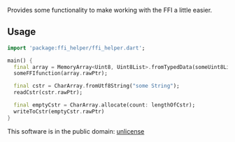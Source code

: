 Provides some functionality to make working with the FFI a little easier.

## Usage

```dart
import 'package:ffi_helper/ffi_helper.dart';

main() {
  final array = MemoryArray<Uint8, Uint8List>.fromTypedData(someUint8List);
  someFFIfunction(array.rawPtr);

  final cstr = CharArray.fromUtf8String("some String");
  readCstr(cstr.rawPtr); 

  final emptyCstr = CharArray.allocate(count: lengthOfCstr);
  writeToCstr(emptyCstr.rawPtr)
}
```

This software is in the public domain:
[unlicense](https://gitlab.com/MagicGuitar/dart_ffi_helper/UNLICENSE)